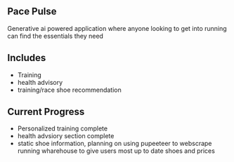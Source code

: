 ## Pace Pulse
Generative ai powered application where anyone looking to get into running can find the essentials they need

## Includes
* Training
* health advisory
* training/race shoe recommendation

## Current Progress
- Personalized training complete
- health advsiory section complete
- static shoe information, planning on using pupeeteer to webscrape running wharehouse to give users most up to date shoes and prices

